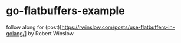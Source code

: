 # go-flatbuffers-example
follow along for (post)[https://rwinslow.com/posts/use-flatbuffers-in-golang/] by Robert Winslow
